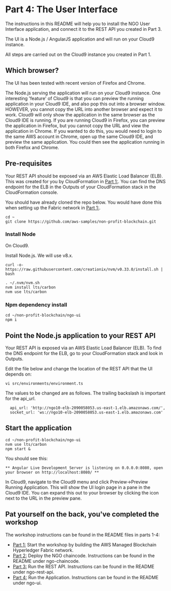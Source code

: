 # Part 4: The User Interface

The instructions in this README will help you to install the NGO User Interface application,
and connect it to the REST API you created in Part 3.

The UI is a Node.js / AngularJS application and will run on your Cloud9 instance.

All steps are carried out on the Cloud9 instance you created in Part 1.

## Which browser?

The UI has been tested with recent version of Firefox and Chrome. 

The Node.js serving the application will run on your Cloud9 instance. One interesting 'feature'
of Cloud9 is that you can preview the running application in your Cloud9 IDE, and also 
pop this out into a browser window. HOWEVER, you cannot copy the URL into another browser
and expect it to work. Cloud9 will only show the application in the same browser as the
Cloud9 IDE is running. If you are running Cloud9 in Firefox, you can preview the application
in Firefox, but you cannot copy the URL and view the application in Chrome. If you wanted to
do this, you would need to login to the same AWS account in Chrome, open up the same Cloud9 IDE, 
and preview the same application. You could then see the application running in both Firefox
and Chrome.

## Pre-requisites

Your REST API should be exposed via an AWS Elastic Load Balancer (ELB). This was created for you
by CloudFormation in [Part 1:](ngo-fabric/README.md). You can find the DNS endpoint for the ELB in
the Outputs of your CloudFormation stack in the CloudFormation console.

You should have already cloned the repo below. You would have done this when setting up the
Fabric network in [Part 1:](ngo-fabric/README.md).

```
cd ~
git clone https://github.com/aws-samples/non-profit-blockchain.git
```

### Install Node
On Cloud9.

Install Node.js. We will use v8.x.

```
curl -o- https://raw.githubusercontent.com/creationix/nvm/v0.33.0/install.sh | bash
```

```
. ~/.nvm/nvm.sh
nvm install lts/carbon
nvm use lts/carbon
```

### Npm dependency install

```
cd ~/non-profit-blockchain/ngo-ui
npm i
```

## Point the Node.js application to your REST API

Your REST API is exposed via an AWS Elastic Load Balancer (ELB). To find the DNS endpoint for the ELB,
go to your CloudFormation stack and look in Outputs.

Edit the file below and change the location of the REST API that the UI depends on:

```
vi src/environments/environment.ts 
```

The values to be changed are as follows. The trailing backslash is important for the api_url.

```
  api_url: 'http://ngo10-elb-2090058053.us-east-1.elb.amazonaws.com/',
  socket_url: 'ws://ngo10-elb-2090058053.us-east-1.elb.amazonaws.com'
```

## Start the application

```
cd ~/non-profit-blockchain/ngo-ui
nvm use lts/carbon
npm start &
```

You should see this:

```
** Angular Live Development Server is listening on 0.0.0.0:8080, open your browser on http://localhost:8080/ **
```

In Cloud9, navigate to the Cloud9 menu and click Preview->Preview Running Application. This will show
the UI login page in a pane in the Cloud9 IDE. You can expand this out to your browser by clicking the 
icon next to the URL in the preview pane.

## Pat yourself on the back, you've completed the workshop
The workshop instructions can be found in the README files in parts 1-4:

* [Part 1:](ngo-fabric/README.md) Start the workshop by building the AWS Managed Blockchain Hyperledger Fabric network.
* [Part 2:](ngo-chaincode/README.md) Deploy the NGO chaincode. Instructions can be found in the README under ngo-chaincode.
* [Part 3:](ngo-rest-api/README.md) Run the REST API. Instructions can be found in the README under ngo-rest-api.
* [Part 4:](ngo-ui/README.md) Run the Application. Instructions can be found in the README under ngo-ui.
